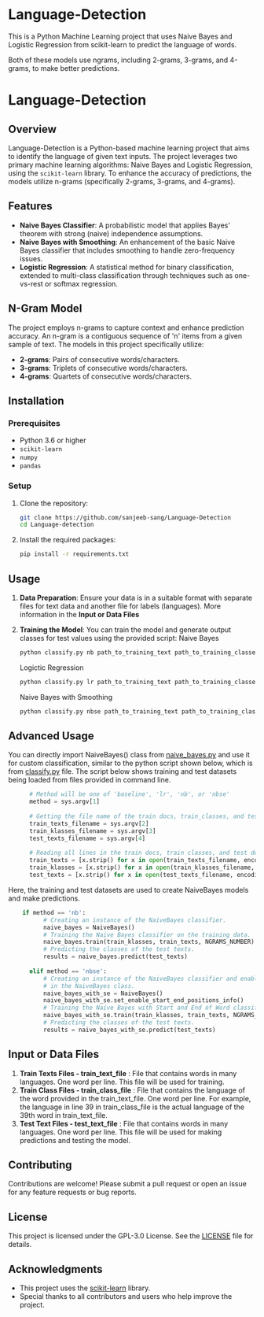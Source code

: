 # Language-Detection
This is a Python Machine Learning project that uses Naive Bayes and Logistic Regression from scikit-learn to predict the language of words.

Both of these models use ngrams, including 2-grams, 3-grams, and 4-grams, to make better predictions.


# Language-Detection

## Overview
Language-Detection is a Python-based machine learning project that aims to identify the language of given text inputs. The project leverages two primary machine learning algorithms: Naive Bayes and Logistic Regression, using the `scikit-learn` library. To enhance the accuracy of predictions, the models utilize n-grams (specifically 2-grams, 3-grams, and 4-grams).

## Features
- **Naive Bayes Classifier**: A probabilistic model that applies Bayes' theorem with strong (naive) independence assumptions.
- **Naive Bayes with Smoothing**: An enhancement of the basic Naive Bayes classifier that includes smoothing to handle zero-frequency issues.
- **Logistic Regression**: A statistical method for binary classification, extended to multi-class classification through techniques such as one-vs-rest or softmax regression.

## N-Gram Model
The project employs n-grams to capture context and enhance prediction accuracy. An n-gram is a contiguous sequence of 'n' items from a given sample of text. The models in this project specifically utilize:
- **2-grams**: Pairs of consecutive words/characters.
- **3-grams**: Triplets of consecutive words/characters.
- **4-grams**: Quartets of consecutive words/characters.

## Installation

### Prerequisites
- Python 3.6 or higher
- `scikit-learn`
- `numpy`
- `pandas`

### Setup
1. Clone the repository:
   ```bash
   git clone https://github.com/sanjeeb-sang/Language-Detection
   cd Language-detection
   ```

2. Install the required packages:
   ```bash
   pip install -r requirements.txt
   ```

## Usage
1. **Data Preparation**: Ensure your data is in a suitable format with separate files for text data and another file for labels (languages). More information in the **Input or Data Files**

2. **Training the Model**: You can train the model and generate output classes for test values using the provided script:
   Naive Bayes
   ```bash
   python classify.py nb path_to_training_text path_to_training_classes path_to_test_dataset
   ```
    Logictic Regression
   ```bash
   python classify.py lr path_to_training_text path_to_training_classes path_to_test_dataset
   ```
    Naive Bayes with Smoothing
   ```bash
   python classify.py nbse path_to_training_text path_to_training_classes path_to_test_dataset
   ```

## Advanced Usage
You can directly import NaiveBayes() class from [naive_bayes.py](naive_bayes.py) and use it for custom classification, similar to the python script shown below, which is from [classify.py](classify.py) file.
The script below shows training and test datasets being loaded from files provided in command line.
```python
      # Method will be one of 'baseline', 'lr', 'nb', or 'nbse'
      method = sys.argv[1]
  
      # Getting the file name of the train docs, train_classes, and test docs
      train_texts_filename = sys.argv[2]
      train_klasses_filename = sys.argv[3]
      test_texts_filename = sys.argv[4]
  
      # Reading all lines in the train docs, train classes, and test docs
      train_texts = [x.strip() for x in open(train_texts_filename, encoding='utf8')]
      train_klasses = [x.strip() for x in open(train_klasses_filename, encoding='utf8')]
      test_texts = [x.strip() for x in open(test_texts_filename, encoding='utf8')]

 ```
Here, the training and test datasets are used to create NaiveBayes models and make predictions.
```python
    if method == 'nb':
          # Creating an instance of the NaiveBayes classifier.
          naive_bayes = NaiveBayes()
          # Training the Naive Bayes classifier on the training data.
          naive_bayes.train(train_klasses, train_texts, NGRAMS_NUMBER)
          # Predicting the classes of the test texts.
          results = naive_bayes.predict(test_texts)
  
      elif method == 'nbse':
          # Creating an instance of the NaiveBayes classifier and enabling the use_start_and_end_position_info flag
          # in the NaiveBayes class.
          naive_bayes_with_se = NaiveBayes()
          naive_bayes_with_se.set_enable_start_end_positions_info()
          # Training the Naive Bayes with Start and End of Word classifier on the training data.
          naive_bayes_with_se.train(train_klasses, train_texts, NGRAMS_NUMBER)
          # Predicting the classes of the test texts.
          results = naive_bayes_with_se.predict(test_texts)
```
## Input or Data Files
1. **Train Texts Files - train_text_file** : File that contains words in many languages. One word per line. This file will be used for training.
2. **Train Class Files - train_class_file** : File that contains the language of the word provided in the train_text_file. One word per line. For example, the language in line 39 in train_class_file is the actual language of the 39th word in train_text_file.
3. **Test Text Files - test_text_file** : File that contains words in many languages. One word per line. This file will be used for making predictions and testing the model.
   
## Contributing
Contributions are welcome! Please submit a pull request or open an issue for any feature requests or bug reports.

## License
This project is licensed under the GPL-3.0 License. See the [LICENSE](LICENSE) file for details.

## Acknowledgments
- This project uses the [scikit-learn](https://scikit-learn.org/stable/) library.
- Special thanks to all contributors and users who help improve the project.

